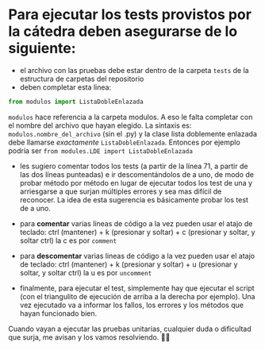 # Para ejecutar los tests provistos por la cátedra deben asegurarse de lo siguiente:

* el archivo con las pruebas debe estar dentro de la carpeta `tests` de la estructura de carpetas del repositorio
* deben completar esta linea:
``` python
from modulos import ListaDobleEnlazada
```
`modulos` hace referencia a la carpeta modulos. A eso le falta completar con el nombre del archivo que hayan elegido. La sintaxis es: `modulos.nombre_del_archivo` (sin el .py) y la clase lista doblemente enlazada debe llamarse _exactamente_ `ListaDobleEnlazada`. Entonces por ejemplo podría ser `from modules.LDE import ListaDobleEnlazada`

* les sugiero comentar todos los tests (a partir de la línea 71, a partir de las dos líneas punteadas) e ir descomentándolos de a uno, de modo de probar método por método en lugar de ejecutar todos los test de una y arriesgarse a que surjan múltiples errores y sea mas difícil de reconocer. La idea de esta sugerencia es básicamente probar los test de a uno.

* para **comentar** varias líneas de código a la vez pueden usar el atajo de teclado: ctrl (mantener) + k (presionar y soltar) + c (presionar y soltar, y soltar ctrl)
la c es por `comment`

* para **descomentar** varias lineas de código a la vez pueden usar el atajo de teclado: ctrl (mantener) + k (presionar y soltar) + u (presionar y soltar, y soltar ctrl)
la u es por `uncomment`

* finalmente, para ejecutar el test, simplemente hay que ejecutar el script (con el triangulito de ejecución de arriba a la derecha por ejemplo). Una vez ejecutado va a informar los fallos, los errores y los métodos que hayan funcionado bien.

Cuando vayan a ejecutar las pruebas unitarias, cualquier duda o dificultad que surja, me avisan y los vamos resolviendo.
💪🏼